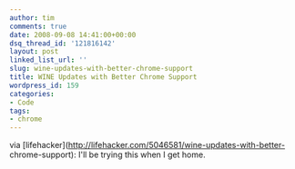 ```yaml
---
author: tim
comments: true
date: 2008-09-08 14:41:00+00:00
dsq_thread_id: '121816142'
layout: post
linked_list_url: ''
slug: wine-updates-with-better-chrome-support
title: WINE Updates with Better Chrome Support
wordpress_id: 159
categories:
- Code
tags:
- chrome
---
```


via [lifehacker](http://lifehacker.com/5046581/wine-updates-with-better-
chrome-support): I'll be trying this when I get home.

